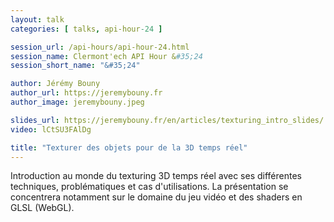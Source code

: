 ```yaml
---
layout: talk
categories: [ talks, api-hour-24 ]

session_url: /api-hours/api-hour-24.html
session_name: Clermont'ech API Hour &#35;24
session_short_name: "&#35;24"

author: Jérémy Bouny
author_url: https://jeremybouny.fr
author_image: jeremybouny.jpeg

slides_url: https://jeremybouny.fr/en/articles/texturing_intro_slides/
video: lCtSU3FAlDg

title: "Texturer des objets pour de la 3D temps réel"
---
```


Introduction au monde du texturing 3D temps réel avec ses différentes techniques, problématiques et cas  d'utilisations. La présentation se concentrera notamment sur le domaine du jeu vidéo et des shaders en GLSL (WebGL).
